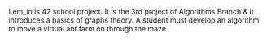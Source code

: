 Lem_in is 42 school project. It is the 3rd project of Algorithms Branch & it introduces a basics of graphs theory. A student must develop an algorithm to move a virtual ant farm on through the maze

